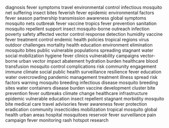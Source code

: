 diagnosis fever symptoms travel environmental control infectious mosquito net suffering insect bites feverish fever epidemic environmental factors fever season partnership transmission awareness global symptoms mosquito nets outbreak fever vaccine tropics fever prevention sanitation mosquito repellent support insect mosquito-borne outreach infection poverty safety affected vector control response detection humidity vaccine fever treatment control endemic health policies tropical regions virus outdoor challenges mortality health education environment elimination mosquito bites public vulnerable populations spreading stagnant water social mobilization hygiene fever clinics vulnerability campaigns vector-borne urban vector impact abatement hydration burden healthcare blood transfusion mosquito control complications risk community engagement immune climate social public health surveillance resilience fever education water overcrowding pandemic management treatment illness spread risk factors warning mosquito breeding infectious disease mosquito breeding sites water containers disease burden vaccine development cluster bite prevention fever outbreaks climate change healthcare infrastructure epidemic vulnerable education insect repellent stagnant morbidity mosquito bite medical care travel advisories fever awareness fever protection eradication community insecticides mobilization tropical mosquito global health urban areas hospital mosquitoes reservoir fever surveillance pain campaign fever monitoring rash hotspot research